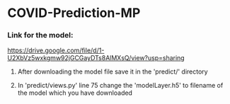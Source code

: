 # COVID-Prediction-MP

### Link for the model:

https://drive.google.com/file/d/1-U2XbVz5wxkgmw92jGCGayDTs8AlMXsQ/view?usp=sharing

1. After downloading the model file save it in the 'predict/' directory

2. In 'predict/views.py' line 75 change the 'modelLayer.h5' to filename of the model which you have downloaded 